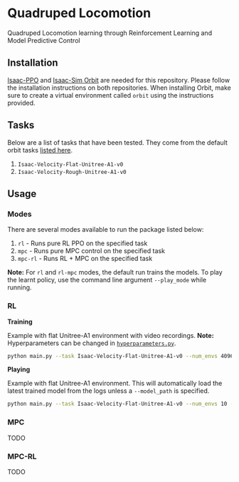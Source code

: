 # Quadruped Locomotion
Quadruped Locomotion learning through Reinforcement Learning and Model Predictive Control

## Installation
[Isaac-PPO](https://github.com/dyumanaditya/isaac-ppo) and [Isaac-Sim Orbit](https://isaac-orbit.github.io/) are needed for this repository.
Please follow the installation instructions on both repositories. When installing Orbit, make sure to create a virtual environment
called `orbit` using the instructions provided.

## Tasks
Below are a list of tasks that have been tested. They come from the default orbit tasks [listed here](https://isaac-orbit.github.io/orbit/source/features/environments.html#locomotion).
1. `Isaac-Velocity-Flat-Unitree-A1-v0`
2. `Isaac-Velocity-Rough-Unitree-A1-v0`

## Usage
### Modes
There are several modes available to run the package listed below:
1. `rl` - Runs pure RL PPO on the specified task
2. `mpc` - Runs pure MPC control on the specified task
3. `mpc-rl` - Runs RL + MPC on the specified task

**Note:** For `rl` and `rl-mpc` modes, the default run trains the models. To play the learnt policy, use the
command line argument `--play_mode` while running.

### RL
**Training**

Example with flat Unitree-A1 environment with video recordings. **Note:** Hyperparameters can be changed in [`hyperparameters.py`](controllers/rl/hyperparameters.py).
```bash
python main.py --task Isaac-Velocity-Flat-Unitree-A1-v0 --num_envs 4096 --headless --video --offscreen_render
```
**Playing**

Example with flat Unitree-A1 environment. This will automatically load the latest trained model from the logs unless a
`--model_path` is specified.
```bash
python main.py --task Isaac-Velocity-Flat-Unitree-A1-v0 --num_envs 10 --play_mode
```

### MPC
TODO

### MPC-RL
TODO